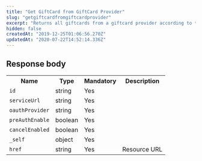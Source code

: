 ```yaml
---
title: "Get GiftCard from GiftCard Provider"
slug: "getgiftcardfromgiftcardprovider"
excerpt: "Returns all giftcards from a giftcard provider according to the filters."
hidden: false
createdAt: "2019-12-25T01:06:56.270Z"
updatedAt: "2020-07-22T14:52:14.336Z"
---
```


## Response body

<table>
    <tr>
        <th>Name</th>
        <th>Type</th>
        <th>Mandatory</th>
        <th>Description</th>
    </tr>
    <tr>
        <td><code>id</code></td>
        <td>string</td>
        <td>Yes</td>
        <td></td>
    </tr>
    <tr>
        <td><code>serviceUrl</code></td>
        <td>string</td>
        <td>Yes</td>
        <td></td>
    </tr>
    <tr>
        <td><code>oauthProvider</code></td>
        <td>string</td>
        <td>Yes</td>
        <td></td>
    </tr>
    <tr>
        <td><code>preAuthEnable</code></td>
        <td>boolean</td>
        <td>Yes</td>
        <td></td>
    </tr>
    <tr>
        <td><code>cancelEnabled</code></td>
        <td>boolean</td>
        <td>Yes</td>
        <td></td>
    </tr>
    <tr>
        <td><code>_self</code></td>
        <td>object</td>
        <td>Yes</td>
        <td></td>
    </tr>
    <tr>
        <td><code>href</code></td>
        <td>string</td>
        <td>Yes</td>
        <td>Resource URL</td>
    </tr>
</table>
